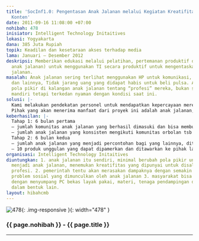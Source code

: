 ```yaml
---
title: 'SocInf1.0: Pengentasan Anak Jalanan melalui Kegiatan Kreatifitas berbasis
  Konten'
date: 2011-09-16 11:08:00 +07:00
nohibah: 478
inisiator: Intelligent Technology Initaitives
lokasi: Yogyakarta
dana: 385 Juta Rupiah
topik: Keadilan dan kesetaraan akses terhadap media
lama: Januari – Desember 2012
deskripsi: Memberikan edukasi melalui pelatihan, pertemanan produktif di perempatan/pendampingan(tempat
  anak jalanan) untuk menggunakan TI secara produktif untuk mengentaskan mereka dari
  jalanan.
masalah: Anak jalanan sering terlihat menggunakan HP untuk komunikasi, akses internet
  dan lainnya, Tidak jarang uang yang didapat habis untuk beli pulsa. Ada problem
  pola pikir di kalangan anak jalanan tentang “profesi” mereka, bukan segera untuk
  mandiri tetapi terkedan nyaman dengan kondisi saat ini.
solusi: |-
  Kami melakukan pendekatan personel untuk mendapatkan kepercayaan mereka sebagai teman, mengadakan obrolan ringan di perempatan jalan, dan memasukkan unsur-unsur edukasi bagi mereka. Fokusnya adalah menyadarkan dan meluruskan pola pikir untuk tidak jadi anak jalanan lagi, mengenalkan pemanfaatan HP yang lebih produktif, memberi skill aplikatif yang memunculkan kreatifitas (design grafis, musik, pembuatan game, dan lainnya). Berikutnya, kami menyediakan tempat untuk menampung kreatifitas yang muncul dalam studio berbasis open source untuk kemudian menjadi penghidupan mereka.
  Pihak yang akan menerima manfaat dari proyek ini adalah anak jalanan, pemerintah, dan masyarakat bisa berpartisipasi dengan menyumpang PC bekas layak pakai, materi, tenaga pendampingan dan support dalam bentuk lain.
keberhasilan: |-
  Tahap 1: 6 bulan pertama
  – jumlah komunitas anak jalanan yang berhasil dimasuki dan bisa membuat komunitas obrolan
  – jumlah anak jalanan yang konsisten mengikuti komunitas orbolan tsb
  Tahap 2: 6 bulan kedua
  – jumlah anak jalanan yang menjadi percontohan bagi yang lainnya, ditargetkan ada 25 anak jalanan yang sudah berproduksi
  – 10 produk unggulan yang dapat dipamerkan dan ditawarkan ke pihak lain
organisasi: Intelligent Technology Initaitives
diuntungkan: 1. anak jalanan itu sendiri, minimal berubah pola pikir untuk tidak lagi
  menjadi anak jalanan, menemukan kreatifitas yang dipunyai untuk disalurkan menjadi
  profesi. 2. pemerintah tentu akan merasakan dampaknya dengan semakin berkurangnya
  problem sosial yang dimunculkan oleh anak jalanan 3. masyarakat bisa berpartisipasi
  dengan menyumpang PC bekas layak pakai, materi, tenaga pendampingan dan support
  dalam bentuk lain.
layout: hibahcmb
---
```


![478](/static/img/hibahcmb/478.png){: .img-responsive }{: width="478" }

### {{ page.nohibah }} - {{ page.title }}

---
